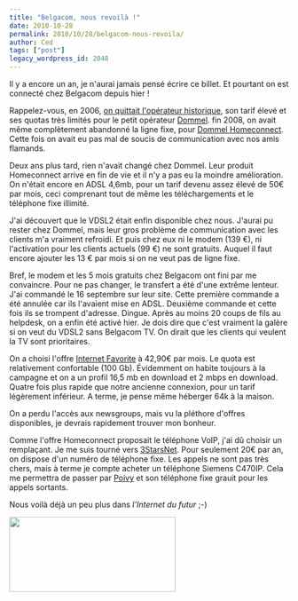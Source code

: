 ```yaml
---
title: "Belgacom, nous revoilà !"
date: 2010-10-28
permalink: 2010/10/28/belgacom-nous-revoila/
author: Ced
tags: ["post"]
legacy_wordpress_id: 2048
---
```


Il y a encore un an, je n'aurai jamais pensé écrire ce billet. Et pourtant on est connecté chez Belgacom depuis hier !

Rappelez-vous, en 2006, [on quittait l'opérateur historique](http://64k.be/2006/11/10/bye-bye-belgacom-adsl-on-passe-a-dommel/), son tarif élevé et ses quotas très limités pour le petit opérateur [Dommel](http://www.dommel.be). fin 2008, on avait même complètement abandonné la ligne fixe, pour [Dommel Homeconnect](http://64k.be/2009/01/04/dommel-homeconnect-fonctionne-enfin/). Cette fois on avait eu pas mal de soucis de communication avec nos amis flamands.

<!-- excerpt -->

Deux ans plus tard, rien n'avait changé chez Dommel. Leur produit Homeconnect arrive en fin de vie et il n'y a pas eu la moindre amélioration. On n'était encore en ADSL 4,6mb, pour un tarif devenu assez élevé de 50€ par mois, ceci comprenant tout de même les téléchargements et le téléphone fixe illimité.

J'ai découvert que le VDSL2 était enfin disponible chez nous. J'aurai pu rester chez Dommel, mais leur gros problème de communication avec les clients m'a vraiment refroidi. Et puis chez eux ni le modem (139 €), ni l'activation pour les clients actuels (99 €) ne sont gratuits. Auquel il faut encore ajouter les 13 € par mois si on ne veut pas de ligne fixe.

Bref, le modem et les 5 mois gratuits chez Belgacom ont fini par me convaincre. Pour ne pas changer, le transfert a été d'une extrême lenteur. J'ai commandé le 16 septembre sur leur site. Cette première commande a été annulée car ils l'avaient mise en ADSL. Deuxième commande et cette fois ils se trompent d'adresse. Dingue. Après au moins 20 coups de fils au helpdesk, on a enfin été activé hier. Je dois dire que c'est vraiment la galère si on veut du VDSL2 sans Belgacom TV. On dirait que les clients qui veulent la TV sont prioritaires.

On a choisi l'offre [Internet Favorite](http://www.belgacom.be/private/fr/jsp/dynamic/product.jsp?dcrName=hbs_adsl_res_go&amp;detailPage=inter_compare_tab) à 42,90€ par mois. Le quota est relativement confortable (100 Gb). Évidemment on habite toujours à la campagne et on a un profil 16,5 mb en download et 2 mbps en download. Quatre fois plus rapide que notre ancienne connexion, pour un tarif légèrement inférieur. A terme, je pense même héberger 64k à la maison.

On a perdu l'accès aux newsgroups, mais vu la pléthore d'offres disponibles, je devrais rapidement trouver mon bonheur.

Comme l'offre Homeconnect proposait le téléphone VoIP, j'ai dû choisir un remplaçant. Je me suis tourné vers [3StarsNet](http://www.3starsnet.com/). Pour seulement 20€ par an, on dispose d'un numéro de téléphone fixe. Les appels ne sont pas très chers, mais à terme je compte acheter un téléphone Siemens C470IP. Cela me permettra de passer par [Poivy](http://www.poivy.com) et son téléphone fixe grauit pour les appels sortants.

Nous voilà déjà un peu plus dans _l'Internet du futur_ ;-)

<img class="alignnone size-full wp-image-2049" title="1006767784" src="https://64k.be/wp-content/uploads/2010/10/1006767784.png" alt="" width="300" height="135" />
